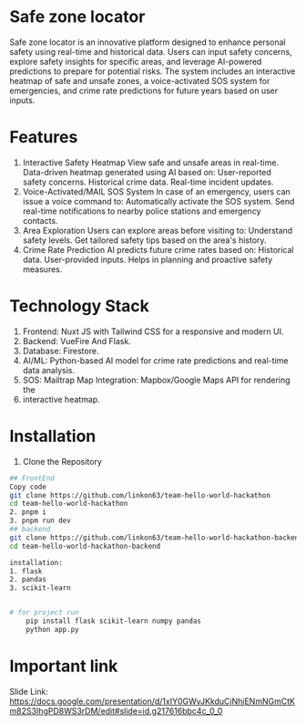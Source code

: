 # Safe zone locator
Safe zone locator is an innovative platform designed to enhance personal safety using real-time and historical data. Users can input safety concerns, explore safety insights for specific areas, and leverage AI-powered predictions to prepare for potential risks. The system includes an interactive heatmap of safe and unsafe zones, a voice-activated SOS system for emergencies, and crime rate predictions for future years based on user inputs.

# Features
1. Interactive Safety Heatmap
View safe and unsafe areas in real-time.
Data-driven heatmap generated using AI based on:
User-reported safety concerns.
Historical crime data. Real-time incident updates.
2. Voice-Activated/MAIL SOS System
In case of an emergency, users can issue a voice command to:
Automatically activate the SOS system.
Send real-time notifications to nearby police stations and emergency contacts.
3. Area Exploration
Users can explore areas before visiting to:
Understand safety levels.
Get tailored safety tips based on the area's history.
4. Crime Rate Prediction
AI predicts future crime rates based on:
Historical data.
User-provided inputs.
Helps in planning and proactive safety measures.
# Technology Stack
1. Frontend: Nuxt JS with Tailwind CSS for a responsive and modern UI.
2. Backend: VueFire And Flask.
3. Database: Firestore.
4. AI/ML: Python-based AI model for crime rate predictions and real-time data analysis.
5. SOS: Mailtrap
Map Integration: Mapbox/Google Maps API for rendering the 
6. interactive heatmap.

# Installation
1. Clone the Repository
```bash
## FrontEnd
Copy code
git clone https://github.com/linkon63/team-hello-world-hackathon
cd team-hello-world-hackathon
2. pnpm i 
3. pnpm run dev
## backend
git clone https://github.com/linkon63/team-hello-world-hackathon-backend
cd team-hello-world-hackathon-backend

installation:
1. flask
2. pandas
3. scikit-learn


# for project run 
    pip install flask scikit-learn numpy pandas
    python app.py

```


# Important link
Slide Link: https://docs.google.com/presentation/d/1xIY0GWvJKkduCjNhjENmNGmCtKm82S3IhgPD8WS3rDM/edit#slide=id.g217616bbc4c_0_0